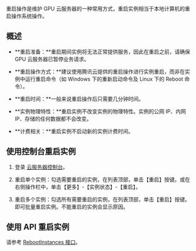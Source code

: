 
重启操作是维护 GPU 云服务器的一种常用方式，重启实例相当于本地计算机的重启操作系统操作。

## 概述
 - **重启准备：**重启期间实例将无法正常提供服务，因此在重启之前，请确保 GPU 云服务器已暂停业务请求。

 - **重启操作方式：**建议使用腾讯云提供的重启操作进行实例重启，而非在实例中运行重启命令（如 Windows 下的重新启动命令及 Linux 下的 Reboot 命令）。

 - **重启时间：**一般来说重启操作后只需要几分钟时间。

 - **实例物理特性：**重启实例不改变实例的物理特性。实例的公网 IP、内网 IP、存储的任何数据都不会改变。

 - **计费相关：**重启实例不启动新的实例计费时间。

## 使用控制台重启实例

 1. 登录 [云服务器控制台](https://console.cloud.tencent.com/cvm/)。

 2. 重启单个实例：勾选需要重启的实例，在列表顶部，单击【重启】按键。或在右侧操作栏中，单击【更多】-【实例状态】-【重启】。

 3. 重启多个实例：勾选所有需要重启的实例，在列表顶部，单击【重启】按键。即可批量重启实例。不能重启的实例会显示原因。

## 使用 API 重启实例
请参考 [RebootInstances 接口](https://intl.cloud.tencent.com/zh/doc/api/213/9396)。

